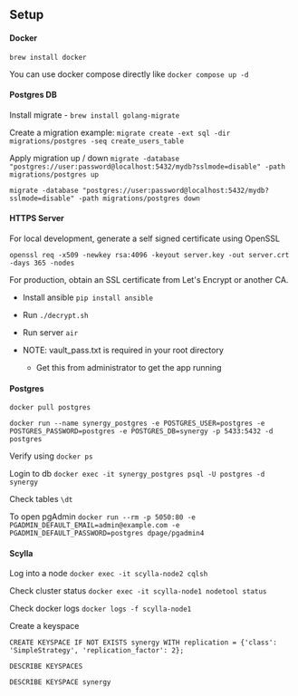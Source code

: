 ## Setup

#### Docker

`brew install docker`

You can use docker compose directly like `docker compose up -d`

#### Postgres DB

Install migrate - `brew install golang-migrate`

Create a migration example: `migrate create -ext sql -dir migrations/postgres -seq create_users_table`

Apply migration up / down `migrate -database "postgres://user:password@localhost:5432/mydb?sslmode=disable" -path migrations/postgres up`

`migrate -database "postgres://user:password@localhost:5432/mydb?sslmode=disable" -path migrations/postgres down`

#### HTTPS Server

For local development, generate a self signed certificate using OpenSSL

```
openssl req -x509 -newkey rsa:4096 -keyout server.key -out server.crt -days 365 -nodes
```

For production, obtain an SSL certificate from Let's Encrypt or another CA.

- Install ansible `pip install ansible`
- Run `./decrypt.sh`
- Run server `air`

- NOTE: vault_pass.txt is required in your root directory
  - Get this from administrator to get the app running

#### Postgres

`docker pull postgres`

`docker run --name synergy_postgres -e POSTGRES_USER=postgres -e POSTGRES_PASSWORD=postgres -e POSTGRES_DB=synergy -p 5433:5432 -d postgres`

Verify using `docker ps`

Login to db `docker exec -it synergy_postgres psql -U postgres -d synergy`

Check tables `\dt`

To open pgAdmin `docker run --rm -p 5050:80 -e PGADMIN_DEFAULT_EMAIL=admin@example.com -e PGADMIN_DEFAULT_PASSWORD=postgres dpage/pgadmin4`

#### Scylla

Log into a node `docker exec -it scylla-node2 cqlsh`

Check cluster status `docker exec -it scylla-node1 nodetool status`

Check docker logs `docker logs -f scylla-node1`

Create a keyspace

```
CREATE KEYSPACE IF NOT EXISTS synergy WITH replication = {'class': 'SimpleStrategy', 'replication_factor': 2};
```

```
DESCRIBE KEYSPACES
```

```
DESCRIBE KEYSPACE synergy
```
